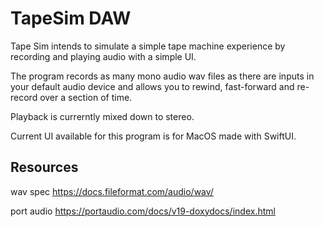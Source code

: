 # TapeSim DAW
Tape Sim intends to simulate a simple tape machine experience by recording and playing audio with a simple UI.

The program records as many mono audio wav files as there are inputs in your default audio device and allows you to rewind, fast-forward and re-record over a section of time.

Playback is currerntly mixed down to stereo. 

Current UI available for this program is for MacOS made with SwiftUI.

## Resources

wav spec https://docs.fileformat.com/audio/wav/

port audio https://portaudio.com/docs/v19-doxydocs/index.html